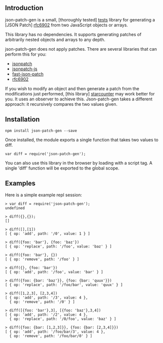 ## Introduction

json-patch-gen is a small, [thoroughly tested] [tests] library for
generating a [JSON Patch] [rfc6902] from two JavaScript
objects or arrays.

This library has no dependencies. It supports generating patches of
arbitrarily nested objects and arrays to any depth.

json-patch-gen does not apply patches. There are several libraries
that can perform this for you:

* [jsonpatch](https://www.npmjs.org/package/jsonpatch)
* [jsonpatch-js](https://github.com/bruth/jsonpatch-js)
* [fast-json-patch](https://github.com/Starcounter-Jack/Fast-JSON-Patch)
* [rfc6902](https://www.npmjs.org/package/rfc6902)

If you wish to modify an object and then generate a patch from the
modifications just performed, [this library] [starcounter] may work
better for you. It uses an observer to achieve this. Json-patch-gen
takes a different approach: it recursively compares the two values
given.

[tests]: https://github.com/gregsexton/json-patch-gen/blob/master/test/diff.js
[rfc6902]: https://tools.ietf.org/html/rfc6902
[starcounter]: https://github.com/Starcounter-Jack/Fast-JSON-Patch

## Installation

    npm install json-patch-gen --save

Once installed, the module exports a single function that takes two
values to diff.

    var diff = require('json-patch-gen');

You can also use this library in the browser by loading with a script
tag. A single 'diff' function will be exported to the global scope.

## Examples

Here is a simple example repl session:

    > var diff = require('json-patch-gen');
    undefined

    > diff({},{});
    []

    > diff([],[1])
    [ { op: 'add', path: '/0', value: 1 } ]

    > diff({foo: 'bar'}, {foo: 'baz'})
    [ { op: 'replace', path: '/foo', value: 'baz' } ]

    > diff({foo: 'bar'}, {})
    [ { op: 'remove', path: '/foo' } ]

    > diff({}, {foo: 'bar'})
    [ { op: 'add', path: '/foo', value: 'bar' } ]

    > diff({foo: {bar: 'baz'}}, {foo: {bar: 'quux'}})
    [ { op: 'replace', path: '/foo/bar', value: 'quux' } ]

    > diff([1,2,3], [2,3,4])
    [ { op: 'add', path: '/3', value: 4 },
      { op: 'remove', path: '/0' } ]

    > diff([{foo: 'bar'},3], [{foo: 'baz'},3,4])
    [ { op: 'add', path: '/2', value: 4 },
      { op: 'replace', path: '/0/foo', value: 'baz' } ]

    > diff({foo: {bar: [1,2,3]}}, {foo: {bar: [2,3,4]}})
    [ { op: 'add', path: '/foo/bar/3', value: 4 },
      { op: 'remove', path: '/foo/bar/0' } ]
